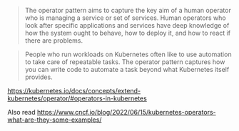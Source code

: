 > The operator pattern aims to capture the key aim of a human operator who is managing a service or set of services. Human operators who look after specific applications and services have deep knowledge of how the system ought to behave, how to deploy it, and how to react if there are problems.

> People who run workloads on Kubernetes often like to use automation to take care of repeatable tasks. The operator pattern captures how you can write code to automate a task beyond what Kubernetes itself provides.



https://kubernetes.io/docs/concepts/extend-kubernetes/operator/#operators-in-kubernetes


Also read https://www.cncf.io/blog/2022/06/15/kubernetes-operators-what-are-they-some-examples/
